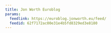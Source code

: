 ```yaml
---
title: Jon Worth Euroblog
params:
  feedlink: https://euroblog.jonworth.eu/feed/
  feedid: 62f7172ac00e31e4b5fd8329ed3e8180
---
```

